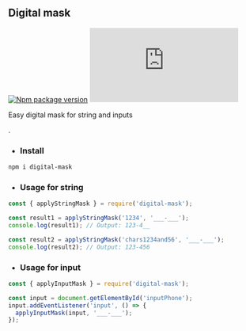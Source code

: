 ## Digital mask
[![Npm package version](https://badgen.net/npm/v/digital-mask)](https://npmjs.com/package/digital-mask)
[![Only 32 Kb](https://badge-size.herokuapp.com/neki-dev/digital-mask/master/dist/index.js)](https://github.com/neki-dev/digital-mask/blob/master/dist/index.js)

Easy digital mask for string and inputs

.

* ### Install

```sh
npm i digital-mask
```

* ### Usage for string
```jsx
const { applyStringMask } = require('digital-mask');

const result1 = applyStringMask('1234', '___-___');
console.log(result1); // Output: 123-4__

const result2 = applyStringMask('chars1234and56', '___-___');
console.log(result2); // Output: 123-456
```

* ### Usage for input

```jsx
const { applyInputMask } = require('digital-mask');

const input = document.getElementById('inputPhone');
input.addEventListener('input', () => {
  applyInputMask(input, '___-___');
});
```